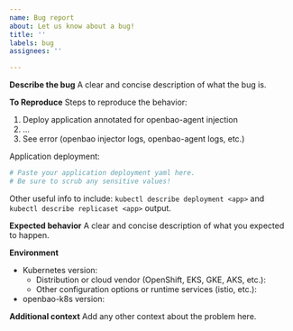 ```yaml
---
name: Bug report
about: Let us know about a bug!
title: ''
labels: bug
assignees: ''

---
```


<!-- Please reserve GitHub issues for bug reports and feature requests.

Please note: We take OpenBao's security and our users' trust very seriously. If you believe you have found a security issue in OpenBao, _please responsibly disclose_ by contacting us at openbao-security@lists.openssf.org.

-->

**Describe the bug**
A clear and concise description of what the bug is.

**To Reproduce**
Steps to reproduce the behavior:
1. Deploy application annotated for openbao-agent injection
2. ...
4. See error (openbao injector logs, openbao-agent logs, etc.)

Application deployment:

```yaml
# Paste your application deployment yaml here.
# Be sure to scrub any sensitive values!
```

Other useful info to include: `kubectl describe deployment <app>` and `kubectl describe replicaset <app>` output.

**Expected behavior**
A clear and concise description of what you expected to happen.

**Environment**
* Kubernetes version:
  * Distribution or cloud vendor (OpenShift, EKS, GKE, AKS, etc.):
  * Other configuration options or runtime services (istio, etc.):
* openbao-k8s version:

**Additional context**
Add any other context about the problem here.
